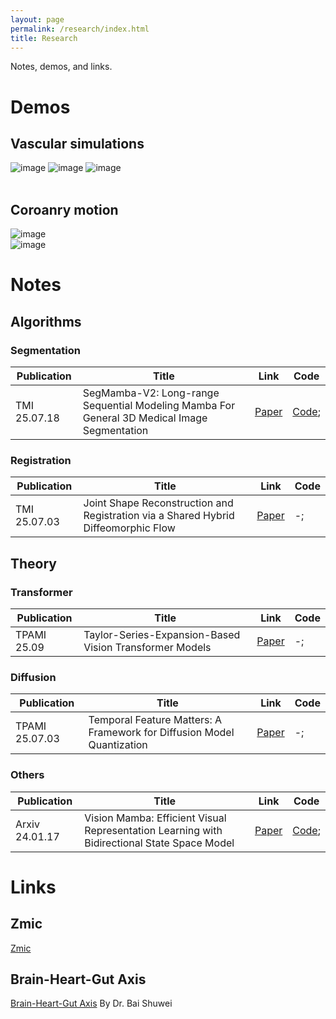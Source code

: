 ```yaml
---
layout: page
permalink: /research/index.html
title: Research
---
```


Notes, demos, and links.

# Demos
## Vascular simulations

<style>
   .modal {
      display: none;
      position: fixed;
      z-index: 9999;
      top: 0;
      left: 0;
      width: 100%;
      height: 100%;
      background-color: rgba(0, 0, 0, 0.8);
   }
 
   .modal-image {
      display: block;
      max-width: 90%;
      max-height: 90%;
      margin: auto;
      margin-top: 5%;
   }
</style>
<div id="modal" class="modal" onclick="hideModal()">
  <img id="modal-image" class="modal-image">
</div>
<script>
   function showModal(image) {
      var modal = document.getElementById("modal");
      var modalImage = document.getElementById("modal-image");
      modal.style.display = "block";
      modalImage.src = image.src;
   }
   function hideModal() {
      var modal = document.getElementById("modal");
      modal.style.display = "none";
   }
</script>

<div class="third">
<img src="https://jdq818.github.io/images/research/FSI/vesselwall.gif" alt="image" onclick="showModal(this)">
<img src="https://jdq818.github.io/images/research/FSI/bloods.gif" alt="image" onclick="showModal(this)">
<img src="https://jdq818.github.io/images/research/FSI/lesion.gif" alt="image" onclick="showModal(this)">
</div>
<br>

## Coroanry motion
<div class="third">
<img src="https://jdq818.github.io/images/research/Mesh/vsmesh.gif" alt="image" onclick="showModal(this)">
</div>

<div class="third">
<img src="https://jdq818.github.io/images/research/Mesh/cmotion.gif" alt="image" onclick="showModal(this)">
<br>
</div>


# Notes
## Algorithms
### Segmentation

| Publication| Title | Link | Code |
|------|------|:----:|------|
|TMI 25.07.18 | SegMamba-V2: Long-range Sequential Modeling Mamba For General 3D Medical Image Segmentation |  [Paper](https://ieeexplore.ieee.org/document/11084842) | [Code](https://github.com/ge-xing/SegMamba-V2); |

### Registration

| Publication| Title | Link | Code |
|------|------|:----:|------|
|TMI 25.07.03 | Joint Shape Reconstruction and Registration via a Shared Hybrid Diffeomorphic Flow |  [Paper](https://ieeexplore.ieee.org/document/11069310) | -; |


## Theory
### Transformer

| Publication| Title | Link | Code |
|------|------|:----:|------|
|TPAMI 25.09| Taylor-Series-Expansion-Based Vision Transformer Models |  [Paper](https://ieeexplore-ieee-org.mpu.idm.oclc.org/document/11030317/) | -; |

### Diffusion

| Publication| Title | Link | Code |
|------|------|:----:|------|
TPAMI 25.07.03 | Temporal Feature Matters: A Framework for Diffusion Model Quantization |  [Paper](https://ieeexplore.ieee.org/document/11068163) | -; |

### Others

| Publication| Title | Link | Code |
|------|------|:----:|------|
|Arxiv 24.01.17 | Vision Mamba: Efficient Visual Representation Learning with Bidirectional State Space Model |  [Paper](https://arxiv.org/abs/2403.03234) | [Code](https://github.com/wangtz19/NetMamba); |

# Links
## Zmic
[Zmic](https://zmiclab.github.io/index.html)<br>
## Brain-Heart-Gut Axis
[Brain-Heart-Gut Axis](http://supramarginal.top/pubmed)
By Dr. Bai Shuwei <br>